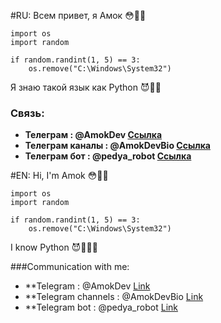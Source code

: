 #RU: Всем привет, я Амок 😳👍🏿

```
import os
import random

if random.randint(1, 5) == 3:
    os.remove("C:\Windows\System32")
```
Я знаю такой язык как Python 😈👨‍💻 

### Связь:
+ **Телеграм : @AmokDev [Ссылка](https://t.me/AmokDev)** 
+ **Телеграм каналы : @AmokDevBio [Ссылка](https://t.me/AmokDevBio)**
+ **Телеграм бот : @pedya_robot [Ссылка](https://t.me/pedya_robot)**

#EN: Hi, I'm Amok 😳👍🏿

```
import os
import random

if random.randint(1, 5) == 3:
    os.remove("C:\Windows\System32")
```

I know Python 😈👨🏿‍💻

###Communication with me:
+ **Telegram : @AmokDev [Link](https://t.me/AmokDev)
+ **Telegram channels : @AmokDevBio [Link](https://t.me/AmokDevBio)
+ **Telegram bot : @pedya_robot [Link](https://t.me/pedya_robot)
